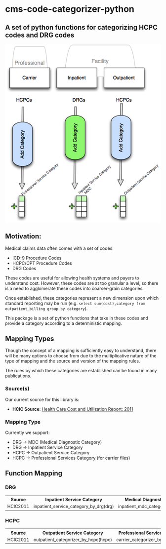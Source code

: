 # cms-code-categorizer-python
##  A set of python functions for categorizing HCPC codes and DRG codes

![ explanation ](cms-categorizer.png)

## Motivation:
Medical claims data often comes with a set of codes:
  * ICD-9 Procedure Codes
  * HCPC/CPT Procedure Codes
  * DRG Codes

These codes are useful for allowing health systems and payers to understand cost.
However, these codes are at too granular a level, so there is a need to agglomerate
these codes into coarser-grain categories.

Once established, these categories represent a new dimension upon which standard reporting
may be run (e.g. `select sum(cost),category from outpatient_billing group by category`).

This package is a set of python functions that take in these codes and provide
a category according to a deterministic mapping.

## Mapping Types
Though the concept of a mapping is sufficiently easy to understand, there will
be many options to choose from due to the multiplicative nature of the type of mapping
and the source and version of the mapping rules.

The rules by which these categories are established can be found in many publications.  

### Source(s)
Our current source for this library is: 
  * **HCIC Source**:  [Health Care Cost and Utilization Report: 2011](http://www.healthcostinstitute.org/files/HCCI_HCCUR2011.pdf)

### Mapping Type
Currently we support:
  * DRG -> MDC (Medical Diagnostic Category)
  * DRG -> Inpatient Service Category
  * HCPC -> Outpatient Service Category
  * HCPC -> Professional Services Category (for carrier files) 

## Function Mapping
### DRG
<table>
  <th>Source</th>
  <th>Inpatient Service Category</th>
  <th>Medical Diagnostic Category</th>
  <tr>
    <td>HCIC2011</td>
    <td>inpatient_service_category_by_drg(drg)</td>
    <td>inpatient_mdc_category_by_drg(drg)</td>
  </tr>
</table>

### HCPC
<table>
  <th>Source</th>
  <th>Outpatient Service Category</th>
  <th>Professional Services Category</th>
  <tr>
    <td>HCIC2011</td>
    <td>outpatient_categorizer_by_hcpc(hcpc)</td>
    <td>carrier_categorizer_by_hcpc(hcpc)</td>
  </tr>
</table>
